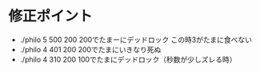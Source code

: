 # 修正ポイント

- ./philo 5 500 200 200でたまーにデッドロック この時3がたまに食べない
- ./philo 4 401 200 200でたまにいきなり死ぬ
- ./philo 4 310 200 100でたまにデッドロック（秒数が少しズレる時）